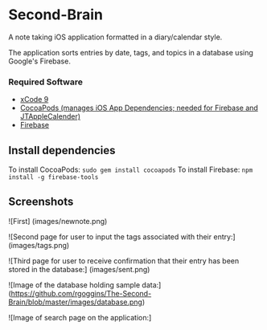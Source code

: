 # Second-Brain
A note taking iOS application formatted in a diary/calendar style.

The application sorts entries by date, tags, and topics in a database using Google's Firebase.


### Required Software

- <a href = "https://developer.apple.com/xcode/">xCode 9 </a>
- <a href = "https://guides.cocoapods.org/using/getting-started.html">CocoaPods (manages iOS App Dependencies; needed for Firebase and JTAppleCalender)</a>
- <a href = "https://firebase.google.com/">Firebase </a>

## Install dependencies
To install CocoaPods: `sudo gem install cocoapods`
To install Firebase: `npm install -g firebase-tools`

## Screenshots

![First] (images/newnote.png)

![Second page for user to input the tags associated with their entry:] (images/tags.png)

![Third page for user to receive confirmation that their entry has been stored in the database:] (images/sent.png)

![Image of the database holding sample data:] (https://github.com/rgoggins/The-Second-Brain/blob/master/images/database.png)

![Image of search page on the application:] 
